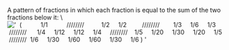 A pattern of fractions in which each fraction is equal to the sum of the
two fractions below it: \\
!['  (           1/1           ////////          1/2     1/2         ////////        1/3     1/6     1/3       ////////      1/4     1/12     1/12     1/4     ////////    1/5     1/20     1/30     1/20     1/5   ////////  1/6     1/30     1/60     1/60     1/30     1/6 ) '](../dictionary/equation_images/3259.1..png)
